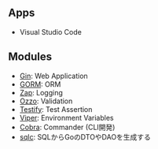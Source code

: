 ## Apps

- Visual Studio Code

## Modules

- [Gin](https://gin-gonic.com/ja/): Web Application
- [GORM](https://gorm.io/): ORM
- [Zap](https://github.com/uber-go/zap): Logging
- [Ozzo](https://github.com/go-ozzo/ozzo-validation): Validation
- [Testify](https://github.com/stretchr/testify): Test Assertion
- [Viper](https://github.com/spf13/viper): Environment Variables
- [Cobra](https://github.com/spf13/cobra): Commander (CLI開発)
- [sqlc](https://github.com/sqlc-dev/sqlc): SQLからGoのDTOやDAOを生成する

